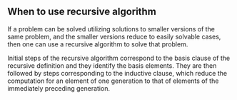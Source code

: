 
## When to use recursive algorithm

If a problem can be solved utilizing solutions to smaller versions of the same problem, and the smaller versions reduce to easily solvable cases, then one can use a recursive algorithm to solve that problem. 

Initial steps of the recursive algorithm correspond to the basis clause of the recursive definition and they identify the basis elements. They are then followed by steps corresponding to the inductive clause, which reduce the computation for an element of one generation to that of elements of the immediately preceding generation.
